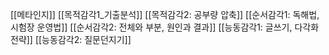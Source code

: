 [[메타인지]]
[[목적감각1_기출분석]]
[[목적감각2: 공부량 압축]]
[[순서감각1: 독해법, 시험장 운영법]]
[[순서감각2: 전체와 부분, 원인과 결과]]
[[능동감각1: 글쓰기, 다각화전략]]
[[능동감각2: 질문던지기]]